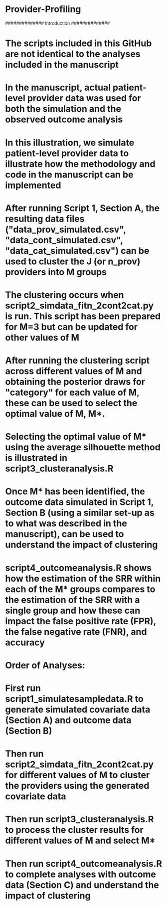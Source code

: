 # Provider-Profiling
############## Introduction ##############

# The scripts included in this GitHub are not identical to the analyses included in the manuscript
# In the manuscript, actual patient-level provider data was used for both the simulation and the observed outcome analysis
# In this illustration, we simulate patient-level provider data to illustrate how the methodology and code in the manuscript can be implemented
# After running Script 1, Section A, the resulting data files ("data_prov_simulated.csv", "data_cont_simulated.csv", "data_cat_simulated.csv") can be used to cluster the J (or n_prov) providers into M groups 
# The clustering occurs when script2_simdata_fitn_2cont2cat.py is run. This script has been prepared for M=3 but can be updated for other values of M
# After running the clustering script across different values of M and obtaining the posterior draws for "category" for each value of M, these can be used to select the optimal value of M, M*.
# Selecting the optimal value of M* using the average silhouette method is illustrated in script3_clusteranalysis.R
# Once M* has been identified, the outcome data simulated in Script 1, Section B (using a similar set-up as to what was described in the manuscript), can be used to understand the impact of clustering 
# script4_outcomeanalysis.R shows how the estimation of the SRR within each of the M* groups compares to the estimation of the SRR with a single group and how these can impact the false positive rate (FPR), the false negative rate (FNR), and accuracy

# Order of Analyses:
# First run script1_simulatesampledata.R to generate simulated covariate data (Section A) and outcome data (Section B)
# Then run script2_simdata_fitn_2cont2cat.py for different values of M to cluster the providers using the generated covariate data 
# Then run script3_clusteranalysis.R to process the cluster results for different values of M and select M*
# Then run script4_outcomeanalysis.R to complete analyses with outcome data (Section C) and understand the impact of clustering
